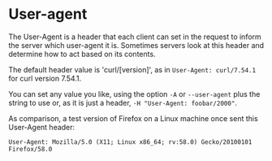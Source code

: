 # User-agent

The User-Agent is a header that each client can set in the request to inform
the server which user-agent it is. Sometimes servers look at this header and
determine how to act based on its contents.

The default header value is 'curl/[version]', as in `User-Agent: curl/7.54.1`
for curl version 7.54.1.

You can set any value you like, using the option `-A` or `--user-agent` plus
the string to use or, as it is just a header, `-H "User-Agent: foobar/2000"`.

As comparison, a test version of Firefox on a Linux machine once sent this
User-Agent header:

`User-Agent: Mozilla/5.0 (X11; Linux x86_64; rv:58.0) Gecko/20100101 Firefox/58.0`
